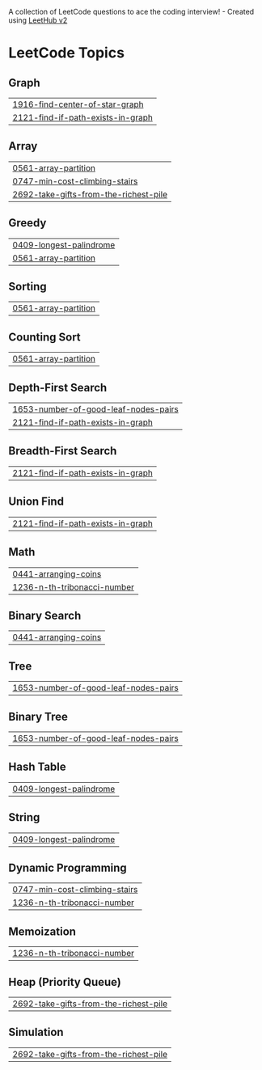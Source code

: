 A collection of LeetCode questions to ace the coding interview! - Created using [LeetHub v2](https://github.com/arunbhardwaj/LeetHub-2.0)
<!---LeetCode Topics Start-->
# LeetCode Topics
## Graph
|  |
| ------- |
| [1916-find-center-of-star-graph](https://github.com/ch0Changhyun/CodingTest/tree/master/1916-find-center-of-star-graph) |
| [2121-find-if-path-exists-in-graph](https://github.com/ch0Changhyun/CodingTest/tree/master/2121-find-if-path-exists-in-graph) |
## Array
|  |
| ------- |
| [0561-array-partition](https://github.com/ch0Changhyun/CodingTest/tree/master/0561-array-partition) |
| [0747-min-cost-climbing-stairs](https://github.com/ch0Changhyun/CodingTest/tree/master/0747-min-cost-climbing-stairs) |
| [2692-take-gifts-from-the-richest-pile](https://github.com/ch0Changhyun/CodingTest/tree/master/2692-take-gifts-from-the-richest-pile) |
## Greedy
|  |
| ------- |
| [0409-longest-palindrome](https://github.com/ch0Changhyun/CodingTest/tree/master/0409-longest-palindrome) |
| [0561-array-partition](https://github.com/ch0Changhyun/CodingTest/tree/master/0561-array-partition) |
## Sorting
|  |
| ------- |
| [0561-array-partition](https://github.com/ch0Changhyun/CodingTest/tree/master/0561-array-partition) |
## Counting Sort
|  |
| ------- |
| [0561-array-partition](https://github.com/ch0Changhyun/CodingTest/tree/master/0561-array-partition) |
## Depth-First Search
|  |
| ------- |
| [1653-number-of-good-leaf-nodes-pairs](https://github.com/ch0Changhyun/CodingTest/tree/master/1653-number-of-good-leaf-nodes-pairs) |
| [2121-find-if-path-exists-in-graph](https://github.com/ch0Changhyun/CodingTest/tree/master/2121-find-if-path-exists-in-graph) |
## Breadth-First Search
|  |
| ------- |
| [2121-find-if-path-exists-in-graph](https://github.com/ch0Changhyun/CodingTest/tree/master/2121-find-if-path-exists-in-graph) |
## Union Find
|  |
| ------- |
| [2121-find-if-path-exists-in-graph](https://github.com/ch0Changhyun/CodingTest/tree/master/2121-find-if-path-exists-in-graph) |
## Math
|  |
| ------- |
| [0441-arranging-coins](https://github.com/ch0Changhyun/CodingTest/tree/master/0441-arranging-coins) |
| [1236-n-th-tribonacci-number](https://github.com/ch0Changhyun/CodingTest/tree/master/1236-n-th-tribonacci-number) |
## Binary Search
|  |
| ------- |
| [0441-arranging-coins](https://github.com/ch0Changhyun/CodingTest/tree/master/0441-arranging-coins) |
## Tree
|  |
| ------- |
| [1653-number-of-good-leaf-nodes-pairs](https://github.com/ch0Changhyun/CodingTest/tree/master/1653-number-of-good-leaf-nodes-pairs) |
## Binary Tree
|  |
| ------- |
| [1653-number-of-good-leaf-nodes-pairs](https://github.com/ch0Changhyun/CodingTest/tree/master/1653-number-of-good-leaf-nodes-pairs) |
## Hash Table
|  |
| ------- |
| [0409-longest-palindrome](https://github.com/ch0Changhyun/CodingTest/tree/master/0409-longest-palindrome) |
## String
|  |
| ------- |
| [0409-longest-palindrome](https://github.com/ch0Changhyun/CodingTest/tree/master/0409-longest-palindrome) |
## Dynamic Programming
|  |
| ------- |
| [0747-min-cost-climbing-stairs](https://github.com/ch0Changhyun/CodingTest/tree/master/0747-min-cost-climbing-stairs) |
| [1236-n-th-tribonacci-number](https://github.com/ch0Changhyun/CodingTest/tree/master/1236-n-th-tribonacci-number) |
## Memoization
|  |
| ------- |
| [1236-n-th-tribonacci-number](https://github.com/ch0Changhyun/CodingTest/tree/master/1236-n-th-tribonacci-number) |
## Heap (Priority Queue)
|  |
| ------- |
| [2692-take-gifts-from-the-richest-pile](https://github.com/ch0Changhyun/CodingTest/tree/master/2692-take-gifts-from-the-richest-pile) |
## Simulation
|  |
| ------- |
| [2692-take-gifts-from-the-richest-pile](https://github.com/ch0Changhyun/CodingTest/tree/master/2692-take-gifts-from-the-richest-pile) |
<!---LeetCode Topics End-->